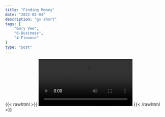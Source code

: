 ```yaml
---
title: "Finding Money"
date: "2022-02-04"
description: "gv short"
tags: [
    "Gary Vee",
    "6-Business",
    "4-Finance"
]
type: "post"
---
```

{{< rawhtml >}}
    <video width="auto" height="auto" controls>
        <source src="https://clips.dev00ps.com/Gary%20Vee/This%20is%20one%20of%20the%20most%20practical%20ways%20to%20start%20making%20money.mp4" type="video/mp4"> 
    </video>
{{< /rawhtml >}}